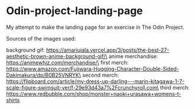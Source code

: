 # Odin-project-landing-page

My attempt to make the landing page for an exercise in The Odin Project.

Sources of the images used:

background gif: https://amariujala.vercel.app/3/posts/the-best-27-aesthetic-brown-anime-background-gif/\
anime merchandise: https://animewhiz.com/merchandise/\
first merch: https://www.amazon.com/Fujiwara-Hugging-Character-Double-Sided-Dakimakura/dp/B0B25VNRYK\
second merch: https://flipboard.com/article/my-dress-up-darling---marin-kitagawa-1-7-scale-figure-swimsuit-ver/f-29e93d43a7%2Fcrunchyroll.com\
third merch: https://www.redbubble.com/shop/monster+naoki+urasawa+womens-t-shirts
